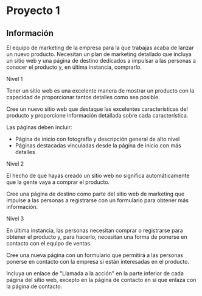 # Proyecto 1

## Información

El equipo de marketing de la empresa para la que trabajas acaba de lanzar un nuevo producto. Necesitan un plan de marketing detallado que incluya un sitio web y una página de destino dedicados a impulsar a las personas a conocer el producto y, en última instancia, comprarlo.

Nivel 1

Tener un sitio web es una excelente manera de mostrar un producto con la capacidad de proporcionar tantos detalles como sea posible.

Cree un nuevo sitio web que destaque las excelentes características del producto y proporcione información detallada sobre cada característica.

Las páginas deben incluir:

- Página de inicio con fotografía y descripción general de alto nivel
- Páginas destacadas vinculadas desde la página de inicio con más detalles

Nivel 2

El hecho de que hayas creado un sitio web no significa automáticamente que la gente vaya a comprar el producto.

Cree una página de destino como parte del sitio web de marketing que impulse a las personas a registrarse con un formulario para obtener más información.

Nivel 3

En última instancia, las personas necesitan comprar o registrarse para obtener el producto y, para hacerlo, necesitan una forma de ponerse en contacto con el equipo de ventas.

Cree una nueva página con un formulario que permitirá a las personas ponerse en contacto con la empresa si están interesadas en el producto.

Incluya un enlace de "Llamada a la acción" en la parte inferior de cada página del sitio web, excepto en la página de contacto en sí que enlaza con la página de contacto.
